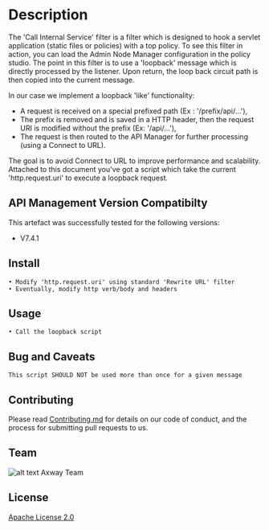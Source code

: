 # Description
The 'Call Internal Service' filter is a filter which is designed to hook a servlet application (static files or policies) with a top policy. 
To see this filter in action, you can load the Admin Node Manager configuration in the policy studio. 
The point in this filter is to use a 'loopback' message which is directly processed by the listener. 
Upon return, the loop back circuit path is then copied into the current message.

In our case we implement a loopback 'like' functionality:
- A request is received on a special prefixed path (Ex : '/prefix/api/...'),
- The prefix is removed and is saved in a HTTP header, then the request URI is modified without the prefix (Ex: '/api/...'),
- The request is then routed to the API Manager for further processing (using a Connect to URL).

The goal is to avoid Connect to URL to improve performance and scalability. Attached to this document you've got a script which take the current 'http.request.uri' to execute a loopback request.

## API Management Version Compatibilty
This artefact was successfully tested for the following versions:
- V7.4.1


## Install

```
• Modify 'http.request.uri' using standard 'Rewrite URL' filter
• Eventually, modify http verb/body and headers
```

## Usage

```
• Call the loopback script
```

## Bug and Caveats

```
This script SHOULD NOT be used more than once for a given message
```

## Contributing

Please read [Contributing.md](https://github.com/Axway-API-Management/Common/blob/master/Contributing.md) for details on our code of conduct, and the process for submitting pull requests to us.


## Team

![alt text][Axwaylogo] Axway Team

[Axwaylogo]: https://github.com/Axway-API-Management/Common/blob/master/img/AxwayLogoSmall.png  "Axway logo"


## License
[Apache License 2.0](/LICENSE)
